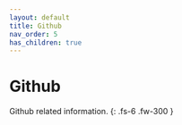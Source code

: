 ```yaml
---
layout: default
title: Github
nav_order: 5
has_children: true
---
```


# Github

Github related information.
{: .fs-6 .fw-300 }
